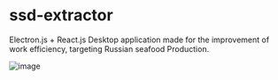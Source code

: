 # ssd-extractor
Electron.js + React.js Desktop application made for the improvement of work efficiency, targeting Russian seafood Production. 

![image](https://github.com/NT1210/ssd-extractor/assets/147454467/de228a5b-aaaf-4abb-93ac-cab86c2b6e65)
